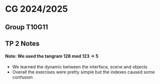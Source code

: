 # CG 2024/2025

## Group T10G11

## TP 2 Notes

#### Note: We used the tangram 128 mod 123 -> 5

- We learned the dynamic between the interface, scene and objects
- Overall the exercises were pretty simple but the indexes caused some confusion
